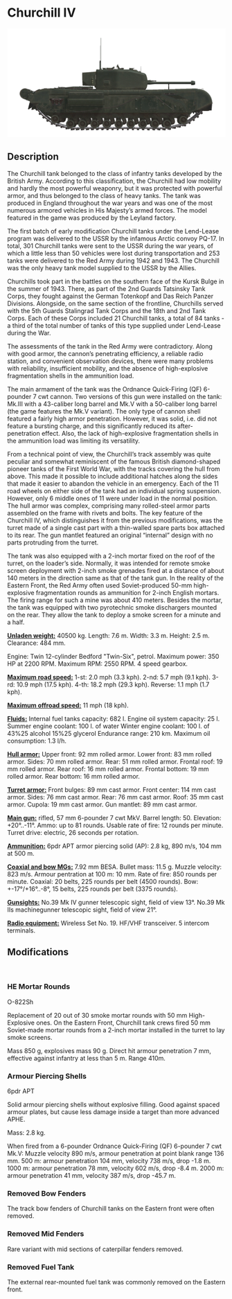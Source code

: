 ﻿# Churchill IV

![_churchill-iv](../images/_churchill-iv.png)

## Description

The Churchill tank belonged to the class of infantry tanks developed by the British Army. According to this classification, the Churchill had low mobility and hardly the most powerful weaponry, but it was protected with powerful armor, and thus belonged to the class of heavy tanks. The tank was produced in England throughout the war years and was one of the most numerous armored vehicles in His Majesty’s armed forces. The model featured in the game was produced by the Leyland factory.

The first batch of early modification Churchill tanks under the Lend-Lease program was delivered to the USSR by the infamous Arctic convoy PQ-17. In total, 301 Churchill tanks were sent to the USSR during the war years, of which a little less than 50 vehicles were lost during transportation and 253 tanks were delivered to the Red Army during 1942 and 1943. The Churchill was the only heavy tank model supplied to the USSR by the Allies.

Churchills took part in the battles on the southern face of the Kursk Bulge in the summer of 1943. There, as part of the 2nd Guards Tatsinsky Tank Corps, they fought against the German Totenkopf and Das Reich Panzer Divisions. Alongside, on the same section of the frontline, Churchills served with the 5th Guards Stalingrad Tank Corps and the 18th and 2nd Tank Corps. Each of these Corps included 21 Churchill tanks, a total of 84 tanks - a third of the total number of tanks of this type supplied under Lend-Lease during the War.

The assessments of the tank in the Red Army were contradictory. Along with good armor, the cannon’s penetrating efficiency, a reliable radio station, and convenient observation devices, there were many problems with reliability, insufficient mobility, and the absence of high-explosive fragmentation shells in the ammunition load.

The main armament of the tank was the Ordnance Quick-Firing (QF) 6-pounder 7 cwt cannon. Two versions of this gun were installed on the tank: Mk.III with a 43-caliber long barrel and Mk.V with a 50-caliber long barrel (the game features the Mk.V variant). The only type of cannon shell featured a fairly high armor penetration. However, it was solid, i.e. did not feature a bursting charge, and this significantly reduced its after-penetration effect. Also, the lack of high-explosive fragmentation shells in the ammunition load was limiting its versatility.

From a technical point of view, the Churchill’s track assembly was quite peculiar and somewhat reminiscent of the famous British diamond-shaped pioneer tanks of the First World War, with the tracks covering the hull from above. This made it possible to include additional hatches along the sides that made it easier to abandon the vehicle in an emergency. Each of the 11 road wheels on either side of the tank had an individual spring suspension. However, only 6 middle ones of 11 were under load in the normal position. The hull armor was complex, comprising many rolled-steel armor parts assembled on the frame with rivets and bolts. The key feature of the Churchill IV, which distinguishes it from the previous modifications, was the turret made of a single cast part with a thin-walled spare parts box attached to its rear. The gun mantlet featured an original “internal” design with no parts protruding from the turret.

The tank was also equipped with a 2-inch mortar fixed on the roof of the turret, on the loader’s side. Normally, it was intended for remote smoke screen deployment with 2-inch smoke grenades fired at a distance of about 140 meters in the direction same as that of the tank gun. In the reality of the Eastern Front, the Red Army often used Soviet-produced 50-mm high-explosive fragmentation rounds as ammunition for 2-inch English mortars. The firing range for such a mine was about 410 meters. Besides the mortar, the tank was equipped with two pyrotechnic smoke dischargers mounted on the rear. They allow the tank to deploy a smoke screen for a minute and a half.

<b><u>Unladen weight:</u></b> 40500 kg.
Length: 7.6 m.
Width: 3.3 m.
Height: 2.5 m.
Clearance: 484 mm.

Engine: Twin 12-cylinder Bedford "Twin-Six", petrol.
Maximum power: 350 HP at 2200 RPM.
Maximum RPM: 2550 RPM.
4 speed gearbox.

<b><u>Maximum road speed:</u></b>
1-st: 2.0 mph (3.3 kph).
2-nd: 5.7 mph (9.1 kph).
3-rd: 10.9 mph (17.5 kph).
4-th: 18.2 mph (29.3 kph).
Reverse: 1.1 mph (1.7 kph).

<b><u>Maximum offroad speed:</u></b> 11 mph (18 kph).

<b><u>Fluids:</u></b>
Internal fuel tanks capacity: 682 l.
Engine oil system capacity: 25 l.
Summer engine coolant: 100 l. of water
Winter engine coolant: 100 l. of 43%25 alcohol 15%25 glycerol
Endurance range: 210 km.
Maximum oil consumption: 1.3 l/h.

<b><u>Hull armor:</u></b>
Upper front: 92 mm rolled armor.
Lower front: 83 mm rolled armor.
Sides: 70 mm rolled armor.
Rear: 51 mm rolled armor.
Frontal roof: 19 mm rolled armor.
Rear roof: 16 mm rolled armor.
Frontal bottom: 19 mm rolled armor.
Rear bottom: 16 mm rolled armor.

<b><u>Turret armor:</u></b>
Front bulges: 89 mm cast armor.
Front center: 114 mm cast armor.
Sides: 76 mm cast armor.
Rear: 76 mm cast armor.
Roof: 35 mm cast armor.
Cupola: 19 mm cast armor.
Gun mantlet: 89 mm cast armor.

<b><u>Main gun:</u></b> rifled, 57 mm 6-pounder 7 cwt MkV.
Barrel length: 50.
Elevation: +20°..-11°.
Ammo: up to 81 rounds.
Usable rate of fire: 12 rounds per minute.
Turret drive: electric, 26 seconds per rotation.

<b><u>Ammunition:</u></b>
6pdr APT armor piercing solid (AP): 2.8 kg, 890 m/s, 104 mm at 500 m.

<b><u>Coaxial and bow MGs:</u></b> 7.92 mm BESA.
Bullet mass: 11.5 g.
Muzzle velocity: 823 m/s.
Armour pentration at 100 m: 10 mm.
Rate of fire: 850 rounds per minute.
Coaxial: 20 belts, 225 rounds per belt (4500 rounds).
Bow: +-17°/+16°..-8°, 15 belts, 225 rounds per belt (3375 rounds).

<b><u>Gunsights:</u></b>
No.39 Mk IV gunner telescopic sight, field of view 13°.
No.39 Mk IIs machinegunner telescopic sight, field of view 21°.

<b><u>Radio equipment:</u></b>
Wireless Set No. 19. HF/VHF transceiver.
5 intercom terminals.

## Modifications
﻿

### HE Mortar Rounds

O-822Sh

Replacement of 20 out of 30 smoke mortar rounds with 50 mm High-Explosive ones. On the Eastern Front, Churchill tank crews fired 50 mm Soviet-made mortar rounds from a 2-inch mortar installed in the turret to lay smoke screens.

Mass 850 g, explosives mass 90 g.
Direct hit armour penetration 7 mm, effective against infantry at less than 5 m.
Range 410m.﻿

### Armour Piercing Shells

6pdr APT

Solid armour piercing shells without explosive filling. Good against spaced armour plates, but cause less damage inside a target than more advanced APHE.

Mass: 2.8 kg.

When fired from a 6-pounder Ordnance Quick-Firing (QF) 6-pounder 7 cwt Mk.V:
Muzzle velocity 890 m/s, armour penetration at point blank range 136 mm.
500 m: armour penetration 104 mm, velocity 738 m/s, drop -1.8 m.
1000 m: armour penetration 78 mm, velocity 602 m/s, drop -8.4 m.
2000 m: armour penetration 41 mm, velocity 387 m/s, drop -45.7 m.﻿

### Removed Bow Fenders

The track bow fenders of Churchill tanks on the Eastern front were often removed.﻿

### Removed Mid Fenders

Rare variant with mid sections of caterpillar fenders removed.﻿

### Removed Fuel Tank

The external rear-mounted fuel tank was commonly removed on the Eastern front.
